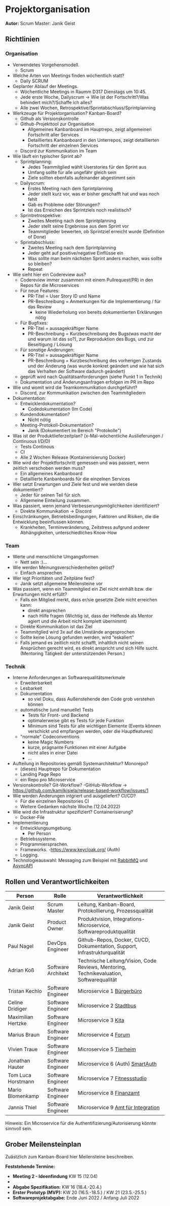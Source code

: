# Projektorganisation

**Autor:** Scrum Master: Janik Geist

## Richtlinien

### Organisation

- Verwendetes Vorgehensmodell.
  - Scrum
- Welche Arten von Meetings finden wöchentlich statt?
  - Daily SCRUM
- Geplanter Ablauf der Meetings.
  - Wöchentliche Meetings in Raumm D317 Dienstags um 10:45. 
  - Jede erste Woche, Dailyscrum -> Wie ist der Fortschritt?/Was behindert mich?/Schaffe ich alles?
  - Alle zwei Wochen, Retrospektive/Sprintabschluss/Sprintplanning
- Werkzeuge für Projektorganisation? Kanban-Board?
    - Github als Versionskontrolle
    - Github-Projekttool zur Organisation
      - Allgemeines Kanbanboard im Hauptrepo, zeigt allgemeinen Fortschritt aller Services
      - Detailliertes Kanbanboard in den Unterrepos, zeigt detaillierten Fortschritt der einzelnen Services
    - Discord zur Kommunikation im Team
- Wie läuft ein typischer Sprint ab?
    - Sprintplanning:
      - Jedes Teammitglied wählt Userstories für den Sprint aus
      - Umfang sollte für alle ungefähr gleich sein
      - Ziele sollten ebenfalls aufeinander abgestimmt sein
    - Dailyscrum:
      - Erstes Meeting nach dem Sprintplanning
      - Jeder stellt kurz vor, was er bisher geschafft hat und was noch fehlt
      - Gab es Probleme oder Störungen?
      - Ist das Erreichen des Sprintziels noch realistisch?
    - Sprintretrospektive:
      - Zweites Meeting nach dem Sprintplanning
      - Jeder stellt seine Ergebnisse aus dem Sprint vor
      - Teammitglieder bewerten, ob Sprintziel erreicht wurde (Definition of Done)
    - Sprintabschluss:
      - Zweites Meeting nach dem Sprintplanning
      - Jeder geht auf positive/negative Einflüsse ein
      - Was sollte man beim nächsten Sprint anders machen, was sollte so bleiben?
      - Repeat 
- Wie sieht hier ein Codereview aus?
    - Codereview immer zusammen mit einem Pullrequest(PR) in den Repos für die Microservices
    - Für neue Features:
        - PR-Titel = User Story ID und Name 
        - PR-Beschreibung = Anmerkungen für die Implementierung / für das Review
            - keine Wiederholung von bereits dokumentierten Erklärungen nötig
    - Für Bugfixes:
        - PR-Titel = aussagekräftiger Name
        - PR-Beschreibung = Kurzbeschreibung des Bugs(was macht der und warum ist das so?), zur Reproduktion des Bugs, und zur Beseitigung / Lösung
    - Für sonstige Änderungen:
        - PR-Titel = aussagekräftiger Name
        - PR-Beschreibung = Kurzbeschreibung des vorherigen Zustands und der Änderung (was wurde konkret geändert und wie hat sich das Verhalten der Software dadurch geändert)
    - geprüft wird nach Qualitätsanforderungen (siehe Punkt 1 in Technik)
    - Dokumentation und Änderungsanfragen erfolgen im PR im Repo
- Wie und womit wird die Teamkommunikation durchgeführt?
  - Discord, zur Kommunikation zwischen den Teammitgliedern
- Dokumentation:
  - Entwicklerdokumentation?
      - Codedokumentation (Im Code)
  - Kundendokumentation?
      - Nicht nötig
  - Meeting-Protokoll-Dokumentation?
      - Janik (Dokumentiert im Bereich "Protokolle")
- Was ist der Produktlieferzeitplan? (x-Mal-wöchentliche Auslieferungen / Continuous I/D/D)
    - Tests Continous
    - CI
    - Alle 2 Wochen Release
    (Kontainerisierung Docker)
- Wie wird der Projektfortschritt gemessen und was passiert, wenn zeitlich verschoben werden muss?
    - Ein allgemeines Kanbanboard 
    - Detaillierte Kanbanboards für die einzelnen Services
- Wer setzt Erwartungen und Ziele fest und wie werden diese dokumentiert?
    - Jeder für seinen Teil für sich.
    - Allgemeine Einteilung zusammen.
- Was passiert, wenn jemand Verbesserungsmöglichkeiten identifiziert?
    - Direkte Kommunikation -> Discord
- Einschränkungen, Betriebsbedingungen, Faktoren und Risiken, die die Entwicklung beeinflussen können.
    - Krankheiten, Terminveränderung, Zeitstress aufgrund anderer Abhängigkeiten, unterschiedliches Know-How

### Team

- Werte und menschliche Umgangsformen
  - Nett sein :)...
- Wie werden Meinungsverschiedenheiten gelöst?
  - Einfach ansprechen
- Wer legt Prioritäten und Zeitpläne fest?
  - Janik setzt allgemeine Meilensteine vor
- Was passiert, wenn ein Teammitglied ein Ziel nicht einhält bzw. die Erwartungen nicht erfüllt?
  - Falls ein Mitglied merkt, dass er/sie gesetzte Ziele nicht erreichen kann:
    - direkt ansprechen
    - nach Hilfe fragen (Wichtig ist, dass der Helfende als Mentor agiert und die Arbeit nicht komplett übernimmt)
  - Direkte Kommunikation ist das Ziel
  - Teammitglied wird 3x auf die Umstände angesprochen
  - Sollte keine Lösung gefunden werden, wird "eskaliert"
  - Falls jemand es zeitlich nicht schafft, inhaltlich nicht seinen Ansprüchen gerecht wird, es direkt anspricht und sich Hilfe sucht. (Mentoring Tätigkeit der unterstützenden Person.)

### Technik

- Interne Anforderungen an Softwarequalitätsmerkmale 
  - Erweiterbarkeit
  - Lesbarkeit
  - Dokumentation
    - so viel Doku, dass Außenstehende den Code grob verstehen können
  - automatische (und manuelle) Tests
    - Tests für Front- und Backend
    - optimalerweise gibt es Tests für jede Funktion
    - Minimum sind Tests für alle wichtigen Elemente (Events können verschickt und empfangen werden, oder die Hauptfeatures)
  - "normale" Codeconventions
    - keine Magic Numbers
    - kurze, prägnante Funktionen mit einer Aufgabe
    - nicht alles in einer Datei
    - ...
- Aufteilung in Repositories gemäß Systemarchitektur? Monorepo?
  - (dieses) Hauptrepo für Dokumentation
  - Landing Page Repo
  - ein Repo pro Microservice
- Versionskontrolle? Git-Workflow?
  -GitHub-Workflow -> https://github.com/kamilkisiela/release-based-workflow/issues/1
- Wie werden Änderungen intgriert und ausgeliefert? CI/CD? 
  - Für die einzelnen Repositories CI
  - Weitere Gedanken nächste Woche.(12.04.2022)
- Wie wird die Infrastruktur spezifiziert? Containerisierung?
  - Docker-File
- Implementierung
  - Entwicklungsumgebung.
    - Per Person
  - Betriebssysteme.
  - Programmiersprachen.
  - Frameworks.
    -https://www.keycloak.org/
    (Auth)
  - Logging.
- Technologieauswahl: Messaging zum Beispiel mit [RabbitMQ](https://www.rabbitmq.com/) und [AsyncAPI](https://www.asyncapi.com/)


## Rollen und Verantwortlichkeiten

| Person | Rolle | Verantwortlichkeit |
|----------|-----------|-----------|
| Janik Geist | Scrum Master | Leitung, Kanban-Board, Protokollierung, Prozessqualität |
| Janik Geist | Product Owner | Produktvision, Integrations-Microservice, Softwareproduktqualität |
| Paul Nagel | DevOps Engineer | Github-Repos, Docker, CI/CD, Dokumentation, Support, Infrastrukturqualität | 
| Adrian Koß | Software Architekt | Technische Leitung/Vision, Code Reviews, Mentoring, Technikevaluation, Softwarequalität |
| Tristan Kechlo | Software Engineer | Microservice 1 [Bürgerbüro](buergerbuero/index) | 
| Celine Dridiger | Software Engineer | Microservice 2 [Stadtbus](stadtbus/index) |
| Maximilian Hertzke | Software Engineer | Microservice 3 [Kita](kita/index) |
| Marius Braun | Software Engineer | Microservice 4 [Forum](forum/index) |
| Vivien Traue | Software Engineer | Microservice 5 [Tierheim](tierheim/index) |
| Jonathan Hauter| Software Engineer | Microservice 6 (Auth) [SmartAuth](Auth/index) |
| Tom Luca Horstmann| Software Engineer | Microservice 7 [Fitnessstudio](fitnessstudio/index) |
| Mario Blomenkamp | Software Engineer | Microservice 8 [Finanzamt](finanzamt/index) |
| Jannis Thiel | Software Engineer | Microservice 9 [Amt für Integration](amt_fuer_integration/index) |

Hinweis: Ein Microservice für die Authentifizierung/Autorisierung könnte sinnvoll sein.

## Grober Meilensteinplan

Zuästzlich zum Kanban-Board hier Meilensteine beschreiben.

**Feststehende Termine:**

* **Meeting 2 - Ideenfindung** KW 15 (12.04)
* 
* **Abgabe Spezifikation:** KW 16 (18.4.-20.4.)
* **Erster Prototyp (MVP):** KW 20 (16.5.-18.5.) / KW 21 (23.5.-25.5.)
* **Softwareprojektabgabe:** Ende Juni 2022 / Anfang Juli 2022
